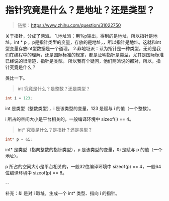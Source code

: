 # 指针究竟是什么？是地址？还是类型？

> 链接：https://www.zhihu.com/question/31022750

关于指针，分成了两派。
1.地址派：用%p输出，得到的是地址，所以指针是地址。int * p ，p是指针类型的变量，存放的是地址，，所以指针是地址。这就和int型变量存放int型数据是一个道理。
2.非地址派：认为指针是一种类型，无论是我们在编程中的理解，还是国际标准的规定，都是证明指针是类型，尤其是国际标准已经说的很清楚，指针是类型。
所以我有个疑问，他们两派说的都对，所以，指针究竟是什么？



类比一下。

> int 究竟是什么？是整数？还是类型？

```c
int i = 123;
```

int 是类型（整数类型），i 是该类型的变量，123 是赋与 i 的值（一个整数）。

i 所占的空间大小是平台相关的，一般编译环境中 sizeof(i) == 4。

> int* 究竟是什么？是指针？还是类型？

```c
int* p = &i;
```

int* 是类型（指向整数的指针类型），p 是该类型的变量，&i 是赋与 p 的值（一个地址）。

p 所占的空间大小是平台相关的，一般32位编译环境中 sizeof(p) == 4，一般64位编译环境中 sizeof(p) == 8。

\--

补充：&i 是对 i 取址，生成一个 int* 类型、指向 i 的指针。